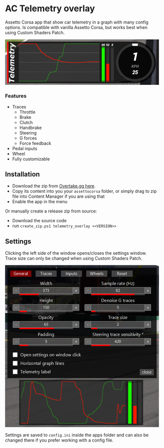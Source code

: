 # AC Telemetry overlay

Assetto Corsa app that show car telemetry in a graph with many config options. Is compatible with vanilla Assetto Corsa, but works best when using Custom Shaders Patch.

![Overlay](./img/overlay-7.png)

### Features

- Traces
  - Throttle
  - Brake
  - Clutch
  - Handbrake
  - Steering
  - G forces
  - Force feedback
- Pedal inputs
- Wheel
- Fully customizable

## Installation

- Download the zip from [Overtake.gg here](https://www.overtake.gg/downloads/ac-pedal-telemetry-overlay.67630/).
- Copy its content into you your `assettocorsa` folder, or simply drag to zip file into Content Manager if you are using that
- Enable the app in the menu

Or manually create a release zip from source:

- Download the source code
- run `create_zip.ps1 telemetry_overlay <<VERSION>>`

## Settings

Clicking the left side of the window opens/closes the settings window.
<br>
Trace size can only be changed when using Custom Shaders Patch.

![Settings window](./img/settings-7.png)

Settings are saved to `config.ini` inside the apps folder and can also be changed there if you prefer working with a config file.
